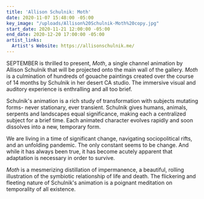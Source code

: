 ```yaml
---
title: 'Allison Schulnik: Moth'
date: 2020-11-07 15:48:00 -05:00
key_image: "/uploads/Allison%20Schulnik-Moth%20copy.jpg"
start_date: 2020-11-21 12:00:00 -05:00
end_date: 2020-12-20 17:00:00 -05:00
artist_links:
  Artist's Website: https://allisonschulnik.me/
---
```


SEPTEMBER is thrilled to present, *Moth*, a single channel animation by Allison Schulnik that will be projected onto the main wall of the gallery. *Moth* is a culmination of hundreds of gouache paintings created over the course of 14 months by Schulnik in her desert CA studio. The immersive visual and auditory experience is enthralling and all too brief. 

Schulnik's animation is a rich study of transformation with subjects mutating forms- never stationary, ever transient. Schulnik gives humans, animals, serpents and landscapes equal significance, making each a centralized subject for a brief time. Each animated character evolves rapidly and soon dissolves into a new, temporary form. 

We are living in a time of significant change, navigating sociopolitical rifts, and an unfolding pandemic. The only constant seems to be change. And while it has always been true, it has become acutely apparent that adaptation is necessary in order to survive. 

*Moth* is a mesmerizing distillation of impermanence, a beautiful, rolling illustration of the symbiotic relationship of life and death. The flickering and fleeting nature of Schulnik's animation is a poignant meditation on temporality of all existence.
